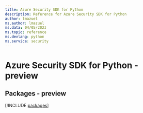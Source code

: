 ```yaml
---
title: Azure Security SDK for Python
description: Reference for Azure Security SDK for Python
author: lmazuel
ms.author: lmazuel
ms.data: 04/05/2023
ms.topic: reference
ms.devlang: python
ms.service: security
---
```

# Azure Security SDK for Python - preview
## Packages - preview
[!INCLUDE [packages](security-index.md)]